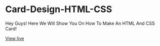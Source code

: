 # Card-Design-HTML-CSS
Hey Guys! Here We Will Show You On How To Make An HTML And CSS Card!

[View live](https://shushan-arora.github.io/Card-Design-HTML-CSS/)
